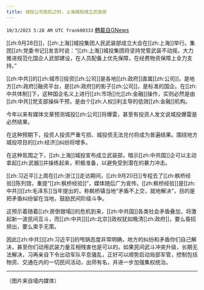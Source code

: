```yaml
---
title: 城投公司危机之时，上海城投成立武装部
---
```

`10/3/2023 5:28 AM UTC frank00333` [轉載自GNews](https://gnews.org/articles/1772855)

[[zh:9月28日]]，[[zh:上海]]城投集团人民武装部成立大会在[[zh:上海]]举行。集团[[zh:党委书记]]发言时说：“[[zh:上海]]城投集团将坚持党管武装不动摇，大力推进规范化国企人武部建设，在人员配备上优先保障，在经费物资保障上全力支持。”

[[zh:中共]]的[[zh:城市]]投资[[zh:公司]]是各地[[zh:政府]]直属[[zh:公司]]，是地方[[zh:政府]]融资平台，是[[zh:政府]]的影子[[zh:公司]]，是标准的国企。在[[zh:中共体制]]下，这种国企名义上进行[[zh:市场]]化[[zh:金融]]操作，实则必然是由[[zh:中共]]党支部操纵干预，是由个[[zh:人权]]利主导的低效[[zh:金融]]机构。

今年以来有媒体文章预测城投[[zh:公司]]将爆雷，甚至有投资人发文说城投爆雷是必然结果。

在这种预期下，投资人投资严重亏损、城投债无法兑付将成为普遍结果。围绕地方城投项目的[[zh:经济]]纠纷将增多。

在这种氛围之下，[[zh:上海]]城投宣布成立武装部，暗示[[zh:中共国]]企可以主动拿起[[zh:武器]]并操练起来，积极准备，以避免受到潜在的暴力冲击。

[[zh:习近平]]上周在[[zh:浙江]]走访期间，[[zh:9月20日]]专程去了[[zh:枫桥经验]]陈列馆，重提“[[zh:枫桥经验]]”，媒体随后广为宣传。[[zh:枫桥经验]]是[[zh:中共]][[zh:毛泽东]]当年提出的，称枫桥镇当地“矛盾不上交，就地解决”，目的是把矛盾纠纷留在当地，鼓励民间阶级斗争。

这预示着随着[[zh:房倒银塌]]的危机到来，[[zh:中共国]]各类社会矛盾叠加，将激起新一波民间互斗，而[[zh:中共]][[zh:北京]]政权犹如晚清[[zh:政府]]，要么昏招频出，要么束手无策。

因此[[zh:中共]][[zh:习近平]]的甩锅态度非常明确，地方的纠纷和矛盾你们自己解决，甚至你们动用武装力量互相残害也是可以的。如果民间武斗冲突升级，长期无法解决，习再亲自下令出动军队平息骚乱，正好可以顺势启动局部军管，控制包括物资、交通在内的一切民间活动，出师有名，并进一步加强集权统治。

---
（图片来自墙内媒体）

